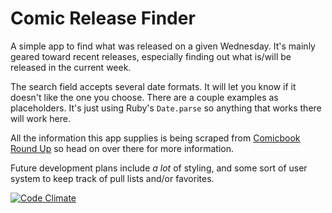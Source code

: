 # Comic Release Finder
A simple app to find what was released on a given Wednesday. It's mainly geared toward recent releases, especially finding out what is/will be released in the current week.

The search field accepts several date formats. It will let you know if it doesn't like the one you choose. There are a couple examples as placeholders. It's just using Ruby's `Date.parse` so anything that works there will work here.

All the information this app supplies is being scraped from [Comicbook Round Up](http://comicbookroundup.com/) so head on over there for more information.

Future development plans include *a lot* of styling, and some sort of user system to keep track of pull lists and/or favorites.

[![Code Climate](https://codeclimate.com/github/concreteface/comic_finder/badges/gpa.svg)](https://codeclimate.com/github/concreteface/comic_finder)
